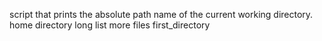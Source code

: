script that prints the absolute path name of the current working directory.
home directory
long list
more files
first_directory
